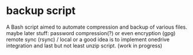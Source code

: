 # backup script
A Bash script aimed to automate compression and backup of various files. 
maybe later stuff:
password compression(?) or even encryption (gpg)
remote sync (rsync) / local or a good idea is to implement onedrive integration
and last but not least unzip script. (work in progress)
